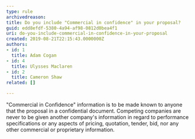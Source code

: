 ```yaml
---
type: rule
archivedreason: 
title: Do you include "Commercial in confidence" in your proposal?
guid: edd8efdf-5380-4a94-af98-0812d0bea4f1
uri: do-you-include-commercial-in-confidence-in-your-proposal
created: 2019-08-21T22:15:43.0000000Z
authors:
- id: 1
  title: Adam Cogan
- id: 4
  title: Ulysses Maclaren
- id: 2
  title: Cameron Shaw
related: []

---
```



<p class="ssw15-rteElement-P">&quot;Commercial in Confidence&quot; information is to be made known to anyone that the proposal in a confidential document. Competing companies are never to be given another company's information in regard to performance specifications or any aspects of pricing, quotation, tender, bid, nor any other commercial or proprietary information.​​​<br></p>
<br><excerpt class='endintro'></excerpt><br>
<p>​<br><br></p>


